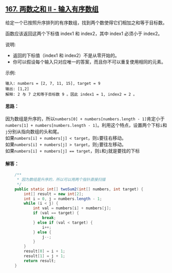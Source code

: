 ## [167. 两数之和 II - 输入有序数组](https://leetcode-cn.com/problems/two-sum-ii-input-array-is-sorted/description/)
给定一个已按照升序排列的有序数组，找到两个数使得它们相加之和等于目标数。

函数应该返回这两个下标值 index1 和 index2，其中 index1 必须小于 index2。

说明:

* 返回的下标值（index1 和 index2）不是从零开始的。
* 你可以假设每个输入只对应唯一的答案，而且你不可以重复使用相同的元素。

示例:
```
输入: numbers = [2, 7, 11, 15], target = 9
输出: [1,2]
解释: 2 与 7 之和等于目标数 9 。因此 index1 = 1, index2 = 2 。
```

#### 思路：
因为数组是升序的，所以`numbers[0] + numbers[numbers.length - 1]`肯定小于`numbers[1] + numbers[numbers.length - 1]`。利用这个特点，设置两个下标`i`和`j`分别从指向数组的头和尾。  
如果`numbers[i] + numbers[j] < target`，则`i`要往右移动。  
如果`numbers[i] + numbers[j] > target`，则`j`要往左移动。  
如果`numbers[i] + numbers[j] == target`，则`i`和`j`就是要找的下标

#### 解答：
```Java
    /**
     * 因为数组是升序的，所以可以用两个指针直接扫描
     */
    public static int[] twoSum2(int[] numbers, int target) {
        int[] result = new int[2];
        int i = 0, j = numbers.length - 1;
        while (i < j) {
            int val = numbers[i] + numbers[j];
            if (val == target) {
                break;
            } else if (val < target) {
                i++;
            } else {
                j--;
            }
        }
        result[0] = i + 1;
        result[1] = j + 1;
        return result;
    }
```
